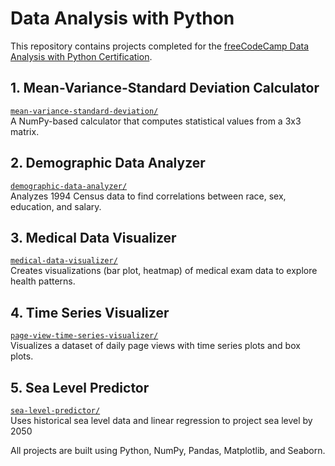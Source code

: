 # Data Analysis with Python 

This repository contains projects completed for the [freeCodeCamp Data Analysis with Python Certification](https://www.freecodecamp.org/learn/data-analysis-with-python/).


## 1. Mean-Variance-Standard Deviation Calculator

 [`mean-variance-standard-deviation/`](./mean-variance-standard-deviation/)  
A NumPy-based calculator that computes statistical values from a 3x3 matrix.


## 2. Demographic Data Analyzer

 [`demographic-data-analyzer/`](./demographic-data-analyzer/)  
Analyzes 1994 Census data to find correlations between race, sex, education, and salary.


## 3. Medical Data Visualizer

 [`medical-data-visualizer/`](./medical-data-visualizer/)  
Creates visualizations (bar plot, heatmap) of medical exam data to explore health patterns.


## 4. Time Series Visualizer

 [`page-view-time-series-visualizer/`](./page-view-time-series-visualizer/)  
Visualizes a dataset of daily page views with time series plots and box plots.


## 5. Sea Level Predictor

 [`sea-level-predictor/`](./sea-level-predictor/)  
Uses historical sea level data and linear regression to project sea level by 2050


All projects are built using Python, NumPy, Pandas, Matplotlib, and Seaborn.

